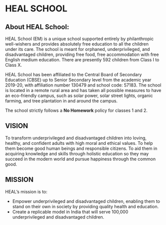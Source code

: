 # HEAL SCHOOL

## About HEAL School:

HEAL School (EM) is a unique school supported entirely by philanthropic well-wishers and provides absolutely free education to all the children under its care. The school is meant for orphaned, underprivileged, and disadvantaged children, providing free food, free accommodation with free English medium education. There are presently 592 children from Class I to Class X.

HEAL School has been affiliated to the Central Board of Secondary Education (CBSE) up to Senior Secondary level from the academic year 2019-20, with affiliation number 130479 and school code: 57183. The school is located in a remote rural area and has taken all possible measures to have an eco-friendly campus, such as solar power, solar street lights, organic farming, and tree plantation in and around the campus.

The school strictly follows a **No Homework** policy for classes 1 and 2.

## VISION

To transform underprivileged and disadvantaged children into loving, healthy, and confident adults with high moral and ethical values. To help them become good human beings and responsible citizens. To aid them in acquiring knowledge and skills through holistic education so they may succeed in the modern world and pursue happiness through the common good. 

## MISSION

HEAL’s mission is to:

- Empower underprivileged and disadvantaged children, enabling them to stand on their own in society by providing quality health and education.
- Create a replicable model in India that will serve 100,000 underprivileged and disadvantaged children.
